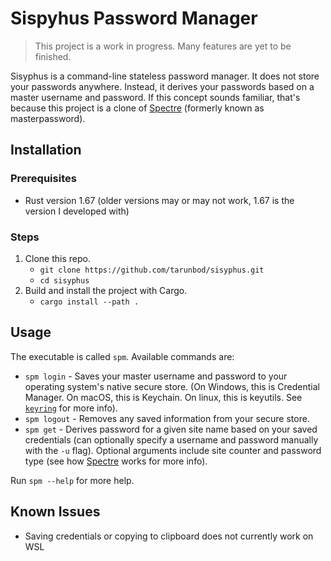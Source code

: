 # Sispyhus Password Manager

> This project is a work in progress. Many features are yet to be finished.

Sisyphus is a command-line stateless password manager. It does not store your
passwords anywhere. Instead, it derives your passwords based on a master
username and password. If this concept sounds familiar, that's because this
project is a clone of [Spectre](https://spectre.app/) (formerly known as
masterpassword).

## Installation

### Prerequisites

- Rust version 1.67 (older versions may or may not work, 1.67 is the version I
  developed with)

### Steps

1. Clone this repo.
   - `git clone https://github.com/tarunbod/sisyphus.git`
   - `cd sisyphus`
2. Build and install the project with Cargo.
   - `cargo install --path .`

## Usage

The executable is called `spm`. Available commands are:
- `spm login` - Saves your master username and password to your operating
  system's native secure store. (On Windows, this is Credential Manager. On
  macOS, this is Keychain. On linux, this is keyutils. See
  [`keyring`](https://lib.rs/crates/keyring) for more info).
- `spm logout` - Removes any saved information from your secure store.
- `spm get` - Derives password for a given site name based on your saved
  credentials (can optionally specify a username and password manually with the
  `-u` flag). Optional arguments include site counter and password type (see how
  [Spectre](https://spectre.app/) works for more info).

Run `spm --help` for more help.

## Known Issues

- Saving credentials or copying to clipboard does not currently work on WSL
